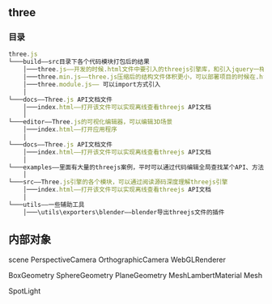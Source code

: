 #

## three

### 目录

```js
three.js
└───build——src目录下各个代码模块打包后的结果
    │───three.js——开发的时候.html文件中要引入的threejs引擎库，和引入jquery一样，可以辅助浏览器调试
    │───three.min.js——three.js压缩后的结构文件体积更小，可以部署项目的时候在.html中引入。
    │───three.module.js—— 可以import方式引入
    │
└───docs——Three.js API文档文件
    │───index.html——打开该文件可以实现离线查看threejs API文档
    │
└───editor——Three.js的可视化编辑器，可以编辑3D场景
    │───index.html——打开应用程序
    │
└───docs——Three.js API文档文件
    │───index.html——打开该文件可以实现离线查看threejs API文档
    │
└───examples——里面有大量的threejs案例，平时可以通过代码编辑全局查找某个API、方法或属性来定位到一个案例
    │
└───src——Three.js引擎的各个模块，可以通过阅读源码深度理解threejs引擎
    │───index.html——打开该文件可以实现离线查看threejs API文档
    │
└───utils——一些辅助工具
    │───\utils\exporters\blender——blender导出threejs文件的插件
```

## 内部对象

scene
PerspectiveCamera
OrthographicCamera
WebGLRenderer

BoxGeometry
SphereGeometry
PlaneGeometry
MeshLambertMaterial
Mesh

SpotLight